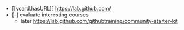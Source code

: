 


- [[vcard.hasURL]] https://lab.github.com/
- [-] evaluate interesting courses 
  - later https://lab.github.com/githubtraining/community-starter-kit
